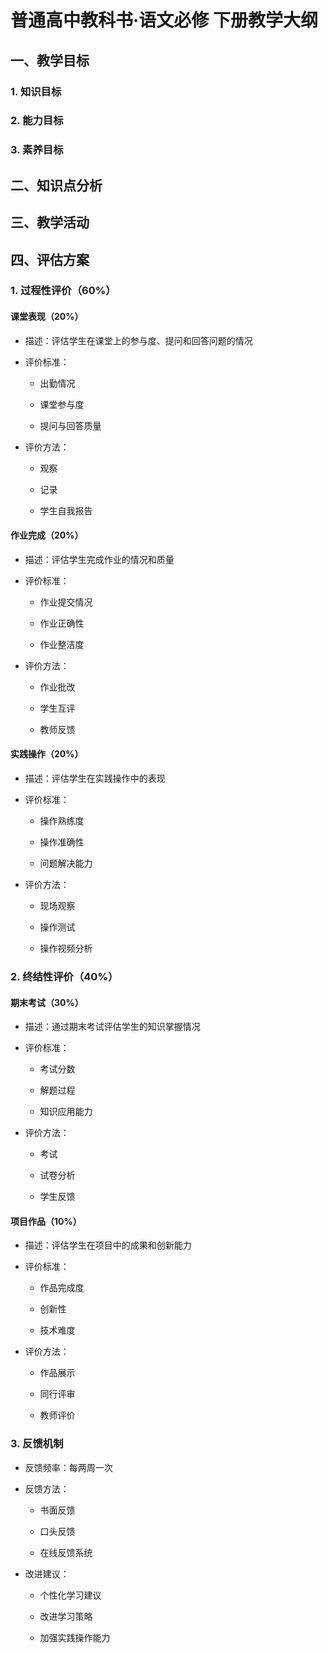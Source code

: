 # 普通高中教科书·语文必修 下册教学大纲

## 一、教学目标

### 1. 知识目标


### 2. 能力目标


### 3. 素养目标


## 二、知识点分析


## 三、教学活动


## 四、评估方案

### 1. 过程性评价（60%）


#### 课堂表现（20%）

- 描述：评估学生在课堂上的参与度、提问和回答问题的情况

- 评价标准：

  * 出勤情况

  * 课堂参与度

  * 提问与回答质量

- 评价方法：

  * 观察

  * 记录

  * 学生自我报告




#### 作业完成（20%）

- 描述：评估学生完成作业的情况和质量

- 评价标准：

  * 作业提交情况

  * 作业正确性

  * 作业整洁度

- 评价方法：

  * 作业批改

  * 学生互评

  * 教师反馈




#### 实践操作（20%）

- 描述：评估学生在实践操作中的表现

- 评价标准：

  * 操作熟练度

  * 操作准确性

  * 问题解决能力

- 评价方法：

  * 现场观察

  * 操作测试

  * 操作视频分析




### 2. 终结性评价（40%）


#### 期末考试（30%）

- 描述：通过期末考试评估学生的知识掌握情况

- 评价标准：

  * 考试分数

  * 解题过程

  * 知识应用能力

- 评价方法：

  * 考试

  * 试卷分析

  * 学生反馈




#### 项目作品（10%）

- 描述：评估学生在项目中的成果和创新能力

- 评价标准：

  * 作品完成度

  * 创新性

  * 技术难度

- 评价方法：

  * 作品展示

  * 同行评审

  * 教师评价




### 3. 反馈机制

- 反馈频率：每两周一次

- 反馈方法：

  * 书面反馈

  * 口头反馈

  * 在线反馈系统


- 改进建议：

  * 个性化学习建议

  * 改进学习策略

  * 加强实践操作能力
